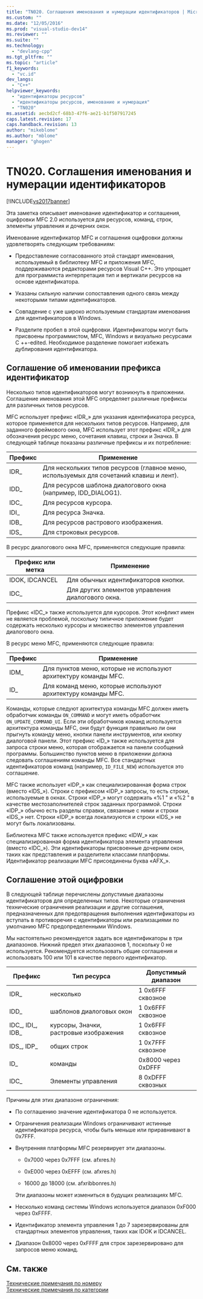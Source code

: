 ```yaml
---
title: "TN020. Соглашения именования и нумерации идентификаторов | Microsoft Docs"
ms.custom: ""
ms.date: "12/05/2016"
ms.prod: "visual-studio-dev14"
ms.reviewer: ""
ms.suite: ""
ms.technology: 
  - "devlang-cpp"
ms.tgt_pltfrm: ""
ms.topic: "article"
f1_keywords: 
  - "vc.id"
dev_langs: 
  - "C++"
helpviewer_keywords: 
  - "идентификаторы ресурсов"
  - "идентификаторы ресурсов, именование и нумерация"
  - "TN020"
ms.assetid: aecbd2cf-68b3-47f6-ae21-b1f507917245
caps.latest.revision: 17
caps.handback.revision: 13
author: "mikeblome"
ms.author: "mblome"
manager: "ghogen"
---
```

# TN020. Соглашения именования и нумерации идентификаторов
[!INCLUDE[vs2017banner](../assembler/inline/includes/vs2017banner.md)]

Эта заметка описывает именование идентификатор и соглашения, оцифровки MFC 2.0 используется для ресурсов, команд, строк, элементы управления и дочерних окон.  
  
 Именование идентификатор MFC и соглашения оцифровки должны удовлетворять следующим требованиям:  
  
-   Предоставление согласованного этой стандарт именования, используемый в библиотеку MFC и приложения MFC, поддерживаются редакторами ресурсов Visual C\+\+.  Это упрощает для программиста интерпретация тип и вертикали ресурсов на основе идентификатора.  
  
-   Указаны сильную наличии сопоставления одного связь между некоторыми типами идентификаторов.  
  
-   Совпадение с уже широко используемым стандартам именования для идентификаторов в Windows.  
  
-   Разделите пробел в этой оцифровки.  Идентификаторы могут быть присвоены программистом, MFC, Windows и визуально ресурсами C \+\+\-edited.  Необходимое разделение помогает избежать дублирования идентификатора.  
  
## Соглашение об именовании префикса идентификатор  
 Несколько типов идентификаторов могут возникнуть в приложении.  Соглашение именования этой MFC определяет различные префиксы для различных типов ресурсов.  
  
 MFC использует префикс «IDR\_» для указания идентификатора ресурса, которое применяется для нескольких типов ресурсов.  Например, для заданного фреймового окна, MFC использует этот префикс «IDR\_» для обозначения ресурс меню, сочетания клавиш, строки и Значка.  В следующей таблице показаны различные префиксы и их потребление:  
  
|Префикс|Применение|  
|-------------|----------------|  
|IDR\_|Для нескольких типов ресурсов \(главное меню, используемых для сочетаний клавиш и лент\).|  
|IDD\_|Для ресурсов шаблона диалогового окна \(например, IDD\_DIALOG1\).|  
|IDC\_|Для ресурсов курсора.|  
|IDI\_|Для ресурса Значка.|  
|IDB\_|Для ресурсов растрового изображения.|  
|IDS\_|Для строковых ресурсов.|  
  
 В ресурс диалогового окна MFC, применяются следующие правила:  
  
|Префикс или метка|Применение|  
|-----------------------|----------------|  
|IDOK, IDCANCEL|Для обычных идентификаторов кнопки.|  
|IDC\_|Для других элементов управления диалогового окна.|  
  
 Префикс «IDC\_» также используется для курсоров.  Этот конфликт имен не является проблемой, поскольку типичное приложение будет содержать несколько курсоры и множество элементов управления диалогового окна.  
  
 В ресурс меню MFC, применяются следующие правила:  
  
|Префикс|Применение|  
|-------------|----------------|  
|IDM\_|Для пунктов меню, которые не используют архитектуру команды MFC.|  
|ID\_|Для команд меню, которые используют архитектуру команды MFC.|  
  
 Команды, которые следуют архитектура команды MFC должен иметь обработчик команды `ON_COMMAND` и могут иметь обработчик `ON_UPDATE_COMMAND_UI`.  Если эти обработчиков команд используется архитектура команды MFC, они будут функция правильно ли они прыгнуть команду меню, кнопки панели инструментов, или кнопку диалоговой панели.  Этот префикс «ID\_» также используется для запроса строки меню, которая отображается на панели сообщений программы.  Большинство пунктов меню в приложении должна следовать соглашениям команды MFC.  Все стандартных идентификаторов команд \(например, `ID_FILE_NEW`\) используется это соглашение.  
  
 MFC также использует «IDP\_» как специализированная форма строк \(вместо «IDS\_»\).  Строки с префиксом «IDP\_» запросы, то есть строки, используемые в окнах. Строки «IDP\_» могут содержать «%1 " и «%2 " в качестве местозаполнителей строк заданных программой. Строки «IDP\_» обычно есть разделы справки, связанные с ними и строки «IDS\_» нет. Строки «IDP\_» всегда локализуются и строки «IDS\_» не могут быть локализованы.  
  
 Библиотека MFC также используется префикс «IDW\_» как специализированная форма идентификатора элемента управления \(вместо «IDC\_»\).  Эти идентификаторы присвоенные дочерним окон, таких как представления и разделители классами платформы.  Идентификатор реализации MFC присоединены буква «AFX\_».  
  
## Соглашение этой оцифровки  
 В следующей таблице перечислены допустимые диапазоны идентификаторов для определенных типов.  Некоторые ограничения технические ограничения реализации и другие соглашения, предназначенных для предотвращения выполнения идентификаторы из вступать в противоречия с идентификаторы или реализациями по умолчанию MFC предопределенными Windows.  
  
 Мы настоятельно рекомендуется задать все идентификаторы в три диапазонов.  Нижний предел этих диапазонов 1, поскольку 0 не используется.  Рекомендуется использовать общие соглашения и использовать 100 или 101 в качестве первого идентификатор.  
  
|Префикс|Тип ресурса|Допустимый диапазон|  
|-------------|-----------------|-------------------------|  
|IDR\_|несколько|1 0x6FFF сквозное|  
|IDD\_|шаблонов диалоговых окон|1 0x6FFF сквозное|  
|IDC\_, IDI\_, IDB\_|курсоры, Значки, растровые изображения|1 0x6FFF сквозное|  
|IDS\_, IDP\_|общих строк|1 0x7FFF сквозное|  
|ID\_|команды|0x8000 через 0xDFFF|  
|IDC\_|Элементы управления|8 0xDFFF сквозных|  
  
 Причины для этих диапазоне ограничения:  
  
-   По соглашению значение идентификатора 0 не используется.  
  
-   Ограничения реализации Windows ограничивают истинные идентификатора ресурса, чтобы быть меньше или приравнивают в 0x7FFF.  
  
-   Внутренняя платформы MFC резервирует эти диапазоны.  
  
    -   0x7000 через 0x7FFF \(см. afxres.h\)  
  
    -   0xE000 через 0xEFFF \(см. afxres.h\)  
  
    -   16000 до 18000 \(см. afxribbonres.h\)  
  
     Эти диапазоны может измениться в будущих реализациях MFC.  
  
-   Несколько команд системы Windows используется диапазон 0xF000 через 0xFFFF.  
  
-   Идентификатор элемента управления 1 до 7 зарезервированы для стандартных элементов управления, таких как IDOK и IDCANCEL.  
  
-   Диапазон 0x8000 через 0xFFFF для строк зарезервировано для запросов меню команд.  
  
## См. также  
 [Технические примечания по номеру](../mfc/technical-notes-by-number.md)   
 [Технические примечания по категории](../mfc/technical-notes-by-category.md)